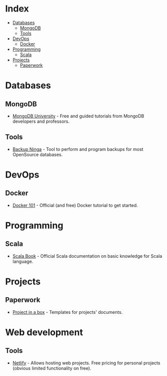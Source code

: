 # Index
- [Databases](#databases)
  - [MongoDB](#mongodb)
  - [Tools](#tools)
- [DevOps](#devops)
  - [Docker](#docker)
- [Programming](#programming)
  - [Scala](#scala)
- [Projects](#projects)
  - [Paperwork](#paperwork)


# Databases
## MongoDB
- [MongoDB University](https://university.mongodb.com/) - Free and guided tutorials from MongoDB developers and professors.
## Tools
- [Backup Ninga](https://backup.ninja/technologies) - Tool to perform and program backups for most OpenSource databases.


# DevOps
## Docker
- [Docker 101](https://www.docker.com/101-tutorial) - Official (and free) Docker tutorial to get started.


# Programming
## Scala
- [Scala Book](https://docs.scala-lang.org/overviews/scala-book/introduction.html) - Official Scala documentation on basic knowledge for Scala language.


# Projects 
## Paperwork
- [Project in a box](https://www.projectinabox.org.uk) - Templates for projects' documents.


# Web development
## Tools
-  [Netlify](https://www.netlify.com/pricing/) - Allows hosting web projects. Free pricing for personal projects (obvious limited functionality on free).
